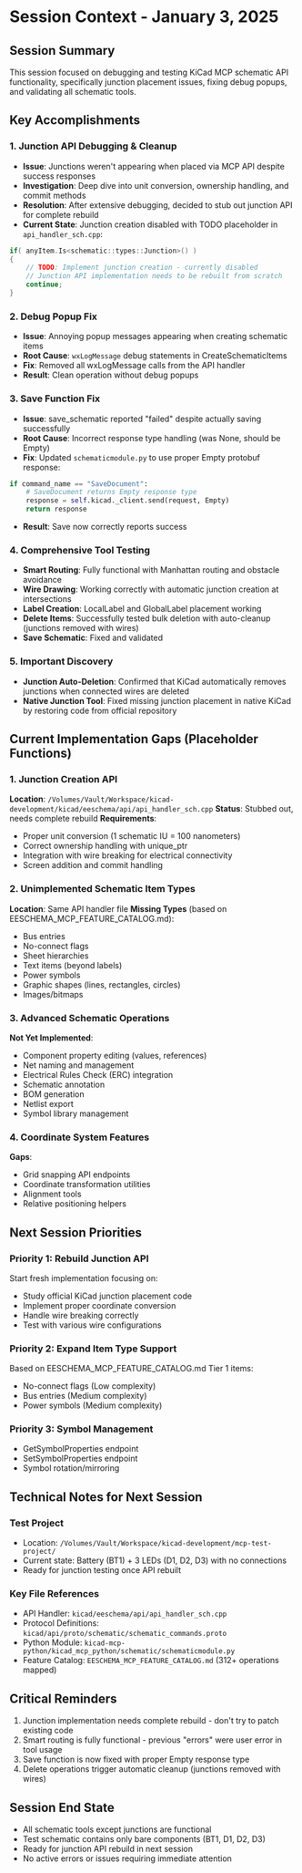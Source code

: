 # Session Context - January 3, 2025

## Session Summary
This session focused on debugging and testing KiCad MCP schematic API functionality, specifically junction placement issues, fixing debug popups, and validating all schematic tools.

## Key Accomplishments

### 1. Junction API Debugging & Cleanup
- **Issue**: Junctions weren't appearing when placed via MCP API despite success responses
- **Investigation**: Deep dive into unit conversion, ownership handling, and commit methods
- **Resolution**: After extensive debugging, decided to stub out junction API for complete rebuild
- **Current State**: Junction creation disabled with TODO placeholder in `api_handler_sch.cpp`:
```cpp
if( anyItem.Is<schematic::types::Junction>() )
{
    // TODO: Implement junction creation - currently disabled
    // Junction API implementation needs to be rebuilt from scratch
    continue;
}
```

### 2. Debug Popup Fix
- **Issue**: Annoying popup messages appearing when creating schematic items
- **Root Cause**: `wxLogMessage` debug statements in CreateSchematicItems
- **Fix**: Removed all wxLogMessage calls from the API handler
- **Result**: Clean operation without debug popups

### 3. Save Function Fix  
- **Issue**: save_schematic reported "failed" despite actually saving successfully
- **Root Cause**: Incorrect response type handling (was None, should be Empty)
- **Fix**: Updated `schematicmodule.py` to use proper Empty protobuf response:
```python
if command_name == "SaveDocument":
    # SaveDocument returns Empty response type
    response = self.kicad._client.send(request, Empty)  
    return response
```
- **Result**: Save now correctly reports success

### 4. Comprehensive Tool Testing
- **Smart Routing**: Fully functional with Manhattan routing and obstacle avoidance
- **Wire Drawing**: Working correctly with automatic junction creation at intersections
- **Label Creation**: LocalLabel and GlobalLabel placement working
- **Delete Items**: Successfully tested bulk deletion with auto-cleanup (junctions removed with wires)
- **Save Schematic**: Fixed and validated

### 5. Important Discovery
- **Junction Auto-Deletion**: Confirmed that KiCad automatically removes junctions when connected wires are deleted
- **Native Junction Tool**: Fixed missing junction placement in native KiCad by restoring code from official repository

## Current Implementation Gaps (Placeholder Functions)

### 1. Junction Creation API
**Location**: `/Volumes/Vault/Workspace/kicad-development/kicad/eeschema/api/api_handler_sch.cpp`
**Status**: Stubbed out, needs complete rebuild
**Requirements**:
- Proper unit conversion (1 schematic IU = 100 nanometers)  
- Correct ownership handling with unique_ptr
- Integration with wire breaking for electrical connectivity
- Screen addition and commit handling

### 2. Unimplemented Schematic Item Types
**Location**: Same API handler file
**Missing Types** (based on EESCHEMA_MCP_FEATURE_CATALOG.md):
- Bus entries
- No-connect flags  
- Sheet hierarchies
- Text items (beyond labels)
- Power symbols
- Graphic shapes (lines, rectangles, circles)
- Images/bitmaps

### 3. Advanced Schematic Operations
**Not Yet Implemented**:
- Component property editing (values, references)
- Net naming and management
- Electrical Rules Check (ERC) integration
- Schematic annotation
- BOM generation
- Netlist export
- Symbol library management

### 4. Coordinate System Features
**Gaps**:
- Grid snapping API endpoints
- Coordinate transformation utilities
- Alignment tools
- Relative positioning helpers

## Next Session Priorities

### Priority 1: Rebuild Junction API
Start fresh implementation focusing on:
- Study official KiCad junction placement code
- Implement proper coordinate conversion
- Handle wire breaking correctly
- Test with various wire configurations

### Priority 2: Expand Item Type Support
Based on EESCHEMA_MCP_FEATURE_CATALOG.md Tier 1 items:
- No-connect flags (Low complexity)
- Bus entries (Medium complexity)  
- Power symbols (Medium complexity)

### Priority 3: Symbol Management
- GetSymbolProperties endpoint
- SetSymbolProperties endpoint
- Symbol rotation/mirroring

## Technical Notes for Next Session


### Test Project
- Location: `/Volumes/Vault/Workspace/kicad-development/mcp-test-project/`
- Current state: Battery (BT1) + 3 LEDs (D1, D2, D3) with no connections
- Ready for junction testing once API rebuilt

### Key File References
- API Handler: `kicad/eeschema/api/api_handler_sch.cpp`
- Protocol Definitions: `kicad/api/proto/schematic/schematic_commands.proto`
- Python Module: `kicad-mcp-python/kicad_mcp_python/schematic/schematicmodule.py`
- Feature Catalog: `EESCHEMA_MCP_FEATURE_CATALOG.md` (312+ operations mapped)

## Critical Reminders
1. Junction implementation needs complete rebuild - don't try to patch existing code
2. Smart routing is fully functional - previous "errors" were user error in tool usage
3. Save function is now fixed with proper Empty response type
4. Delete operations trigger automatic cleanup (junctions removed with wires)

## Session End State
- All schematic tools except junctions are functional
- Test schematic contains only bare components (BT1, D1, D2, D3)
- Ready for junction API rebuild in next session
- No active errors or issues requiring immediate attention